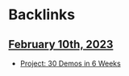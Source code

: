 
# Backlinks
## [February 10th, 2023](<February 10th, 2023.md>)
- [Project: 30 Demos in 6 Weeks](<Project: 30 Demos in 6 Weeks.md>)

